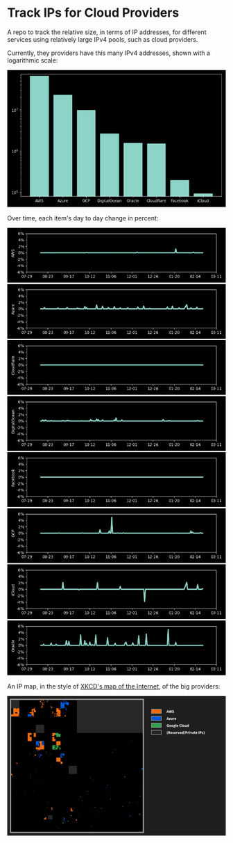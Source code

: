 # Track IPs for Cloud Providers

A repo to track the relative size, in terms of IP addresses, for different services using relatively large IPv4 pools, such as cloud providers.

Currently, they providers have this many IPv4 addresses, shown with a logarithmic scale:

![Compared](images/main.png)

Over time, each item's day to day change in percent:

![aws](images/history_aws.png)<br>
![azure](images/history_azure.png)<br>
![cloudflare](images/history_cloudflare.png)<br>
![digitalocean](images/history_digitalocean.png)<br>
![facebook](images/history_facebook.png)<br>
![google](images/history_google.png)<br>
![icloudprov](images/history_icloudprov.png)<br>
![oracle](images/history_oracle.png)<br>


An IP map, in the style of [XKCD's map of the Internet](https://xkcd.com/195/), of the big providers:

![map](images/map.png)
